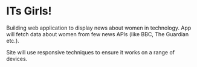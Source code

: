 # ITs Girls!
Building web application to display news about women in technology. 
App will fetch data about women from few news APIs (like BBC, The Guardian etc.). 

Site will use responsive techniques to ensure it works on a range of devices.
